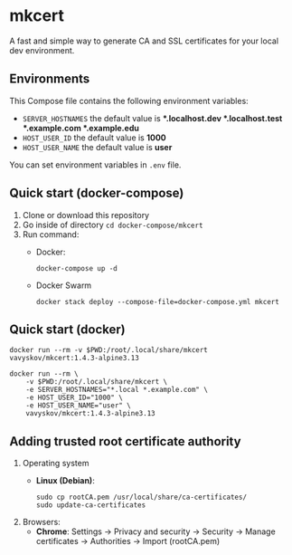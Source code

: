 # mkcert

A fast and simple way to generate CA and SSL certificates for your local dev environment.

## Environments
This Compose file contains the following environment variables:

- `SERVER_HOSTNAMES` the default value is **\*.localhost.dev \*.localhost.test \*.example.com \*.example.edu**
- `HOST_USER_ID` the default value is **1000**
- `HOST_USER_NAME` the default value is **user**

You can set environment variables in `.env` file.

## Quick start (docker-compose)
1. Clone or download this repository
1. Go inside of directory `cd docker-compose/mkcert`
1. Run command:
    - Docker:
    
          docker-compose up -d

    - Docker Swarm

          docker stack deploy --compose-file=docker-compose.yml mkcert

## Quick start (docker)

    docker run --rm -v $PWD:/root/.local/share/mkcert vavyskov/mkcert:1.4.3-alpine3.13

    docker run --rm \
        -v $PWD:/root/.local/share/mkcert \
        -e SERVER_HOSTNAMES="*.local *.example.com" \
        -e HOST_USER_ID="1000" \
        -e HOST_USER_NAME="user" \
        vavyskov/mkcert:1.4.3-alpine3.13

## Adding trusted root certificate authority
1. Operating system
   - **Linux (Debian)**:

         sudo cp rootCA.pem /usr/local/share/ca-certificates/
         sudo update-ca-certificates

2. Browsers:
   - **Chrome**: Settings -> Privacy and security -> Security -> Manage certificates -> Authorities -> Import (rootCA.pem)